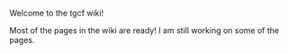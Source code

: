 Welcome to the tgcf wiki!

Most of the pages in the wiki are ready! I am still working on some of the pages.




